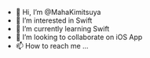 - 👋 Hi, I’m @MahaKimitsuya
- 👀 I’m interested in Swift
- 🌱 I’m currently learning Swift
- 💞️ I’m looking to collaborate on iOS App
- 📫 How to reach me ...

<!---
MahaKimitsuya/MahaKimitsuya is a ✨ special ✨ repository because its `README.md` (this file) appears on your GitHub profile.
You can click the Preview link to take a look at your changes.
--->
